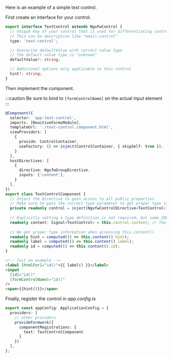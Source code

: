 Here is an example of a simple text control.

First create an interface for your control.

```ts title="text-control.type.ts"
export interface TextControl extends NgxFwControl {
  // Unique Key of your control that is used for differentiating controls
  // This can be descriptive like "email-control"
  type: 'text-control';

  // Overwrite defaultValue with correct value type
  // the default value type is "unknown"
  defaultValue?: string;

  // Additional options only applicable to this control
  hint?: string;
}
```

Then implement the component.

:::caution
Be sure to bind to `[formControlName]` on the actual input element
:::


```ts title="text-control.component.ts" group="minimal"
@Component({
  selector: 'app-text-control',
  imports: [ReactiveFormsModule],
  templateUrl: './text-control.component.html',
  viewProviders: [
    {
      provide: ControlContainer,
      useFactory: () => inject(ControlContainer, { skipSelf: true }),
    }
  ],
  hostDirectives: [
    {
      directive: NgxfwGroupDirective,
      inputs: ['content'],
    }
  ],
})
export class TextControlComponent {
  // Inject the Directive to gain access to all public properties
  // Make sure to pass the correct type parameter to get proper type information
  private readonly control = inject(NgxfwControlDirective<TextControl>);
  
  // Explicitly setting a type definition is not required, but some IDEs work better if they are present
  readonly content: Signal<TextControl> = this.control.content; // The configuration object of the control instance
  
  // We get proper type information when accessing this.content()
  readonly hint = computed(() => this.content().hint);
  readonly label = computed(() => this.content().label);
  readonly id = computed(() => this.content().id);
}
```

```html title="text-control.component.html" group="minimal"
<!-- Just an example -->
<label [htmlFor]="id()">{{ label() }}</label>
<input
  [id]="id()"
  [formControlName]="id()"
/>
<span>{{hint()}}</span>
```

Finally, register the control in _app.config.ts_

```ts title="app.config.ts"
export const appConfig: ApplicationConfig = {
  providers: [
    // other providers
    provideFormwork({
      componentRegistrations: {
        text: TextControlComponent
      }
    })
  ],
};
```
